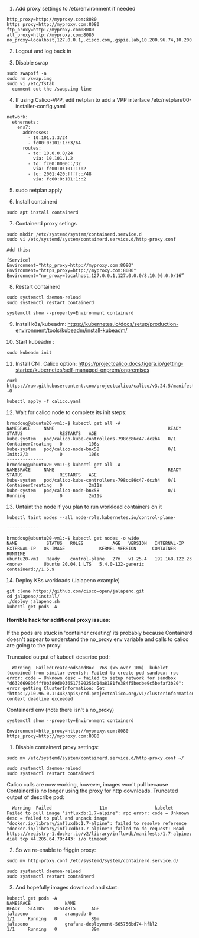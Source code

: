 1. Add proxy settings to /etc/environment if needed

```
http_proxy=http://myproxy.com:8080
https_proxy=http://myproxy.com:8080
ftp_proxy=http://myproxy.com:8080
all_proxy=http://myproxy.com:8080
no_proxy=localhost,127.0.0.1,.cisco.com,.gspie.lab,10.200.96.74,10.200.96.120,mirror1,10.200.99.3,10.200.99.7,10.0.0.0/8,192.168.122.12,10.96.0.0/16,10.96.0.1
```
2. Logout and log back in

3. Disable swap
```
sudo swapoff -a 
sudo rm /swap.img
sudo vi /etc/fstab
  comment out the /swap.img line
```

4. If using Calico-VPP, edit netplan to add a VPP interface /etc/netplan/00-installer-config.yaml

```
network:
  ethernets:
    ens7:
      addresses:
        - 10.101.1.3/24
        - fc00:0:101:1::3/64
      routes:
        - to: 10.0.0.0/24
          via: 10.101.1.2
        - to: fc00:0000::/32
          via: fc00:0:101:1::2
        - to: 2001:420:ffff::/48
          via: fc00:0:101:1::2

```
5. sudo netplan apply

6. Install containerd
```
sudo apt install containerd
```

7. Containerd proxy setings
```
sudo mkdir /etc/systemd/system/containerd.service.d
sudo vi /etc/systemd/system/containerd.service.d/http-proxy.conf

Add this:

[Service]
Environment="http_proxy=http://myproxy.com:8080" 
Environment="https_proxy=http://myproxy.com:8080" 
Environment="no_proxy=localhost,127.0.0.1,127.0.0.0/8,10.96.0.0/16”
```

8. Restart containerd
```
sudo systemctl daemon-reload
sudo systemctl restart containerd

systemctl show --property=Environment containerd
```

9. Install k8s/kubeadm: https://kubernetes.io/docs/setup/production-environment/tools/kubeadm/install-kubeadm/

10. Start kubeadm :

```
sudo kubeadm init
```

11. Install CNI. Calico option: https://projectcalico.docs.tigera.io/getting-started/kubernetes/self-managed-onprem/onpremises

```
curl https://raw.githubusercontent.com/projectcalico/calico/v3.24.5/manifests/calico.yaml -O

kubectl apply -f calico.yaml
```

12. Wait for calico node to complete its init steps:

```
brmcdoug@ubuntu20-vm1:~$ kubectl get all -A
NAMESPACE     NAME                                           READY   STATUS              RESTARTS   AGE
kube-system   pod/calico-kube-controllers-798cc86c47-dczh4   0/1     ContainerCreating   0          106s
kube-system   pod/calico-node-bnx58                          0/1     Init:2/3            0          106s
--------------
brmcdoug@ubuntu20-vm1:~$ kubectl get all -A
NAMESPACE     NAME                                           READY   STATUS              RESTARTS   AGE
kube-system   pod/calico-kube-controllers-798cc86c47-dczh4   0/1     ContainerCreating   0          2m11s
kube-system   pod/calico-node-bnx58                          0/1     Running             0          2m11s

```

13. Untaint the node if you plan to run workload containers on it

```
kubectl taint nodes --all node-role.kubernetes.io/control-plane-

------------

brmcdoug@ubuntu20-vm1:~$ kubectl get nodes -o wide
NAME           STATUS   ROLES           AGE   VERSION   INTERNAL-IP      EXTERNAL-IP   OS-IMAGE             KERNEL-VERSION      CONTAINER-RUNTIME
ubuntu20-vm1   Ready    control-plane   27m   v1.25.4   192.168.122.23   <none>        Ubuntu 20.04.1 LTS   5.4.0-122-generic   containerd://1.5.9

```

14. Deploy K8s workloads (Jalapeno example)
```
git clone https://github.com/cisco-open/jalapeno.git
cd jalapeno/install/
./deploy_jalapeno.sh 
kubectl get pods -A
```

#### Horrible hack for additional proxy issues:

If the pods are stuck in 'container creating' its probably because Containerd doesn't appear to understand the no_proxy env variable and calls to calico are going to the proxy:

Truncated output of kubectl describe pod:
```
  Warning  FailedCreatePodSandBox  76s (x5 over 10m)  kubelet            (combined from similar events): Failed to create pod sandbox: rpc error: code = Unknown desc = failed to setup network for sandbox "d632669836fff0b389d0036517590256d14a8181fe384f5bedbe9c5befaf3b20": error getting ClusterInformation: Get "https://10.96.0.1:443/apis/crd.projectcalico.org/v1/clusterinformations/default": context deadline exceeded
```
Containerd env (note there isn't a no_proxy)
```
systemctl show --property=Environment containerd

Environment=http_proxy=http://myproxy.com:8080 https_proxy=http://myproxy.com:8080
```

1. Disable containerd proxy settings:

```
sudo mv /etc/systemd/system/containerd.service.d/http-proxy.conf ~/

sudo systemctl daemon-reload
sudo systemctl restart containerd
```

Calico calls are now working, however, images won't pull because Containerd is no longer using the proxy for http downloads. Truncated output of describe pod:

```
  Warning  Failed                  11m                  kubelet            Failed to pull image "influxdb:1.7-alpine": rpc error: code = Unknown desc = failed to pull and unpack image "docker.io/library/influxdb:1.7-alpine": failed to resolve reference "docker.io/library/influxdb:1.7-alpine": failed to do request: Head https://registry-1.docker.io/v2/library/influxdb/manifests/1.7-alpine: dial tcp 44.205.64.79:443: i/o timeout
```
2. So we re-enable to friggin proxy:
```
sudo mv http-proxy.conf /etc/systemd/system/containerd.service.d/

sudo systemctl daemon-reload
sudo systemctl restart containerd
```
3. And hopefully images download and start:
```
kubectl get pods -A
NAMESPACE             NAME                                           READY   STATUS    RESTARTS      AGE
jalapeno              arangodb-0                                     1/1     Running   0             89m
jalapeno              grafana-deployment-565756bd74-hfkl2            1/1     Running   0             89m
```